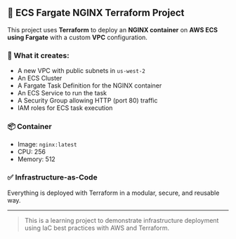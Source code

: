 
## 🚀 ECS Fargate NGINX Terraform Project

This project uses **Terraform** to deploy an **NGINX container** on **AWS ECS using Fargate** with a custom **VPC** configuration.

### 🔧 What it creates:
- A new VPC with public subnets in `us-west-2`
- An ECS Cluster
- A Fargate Task Definition for the NGINX container
- An ECS Service to run the task
- A Security Group allowing HTTP (port 80) traffic
- IAM roles for ECS task execution

### 📦 Container
- Image: `nginx:latest`
- CPU: 256
- Memory: 512

### ✅ Infrastructure-as-Code
Everything is deployed with Terraform in a modular, secure, and reusable way.

---

> This is a learning project to demonstrate infrastructure deployment using IaC best practices with AWS and Terraform.
